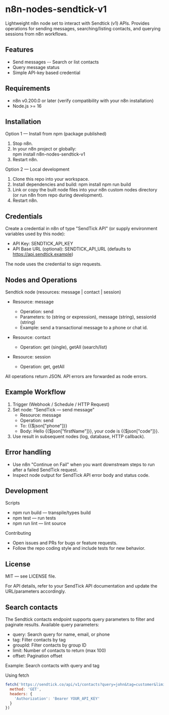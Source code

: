 # n8n-nodes-sendtick-v1

Lightweight n8n node set to interact with Sendtick (v1) APIs. Provides operations for sending messages, searching/listing contacts, and querying sessions from n8n workflows.

## Features
- Send messages
-- Search or list contacts
- Query message status
- Simple API-key based credential

## Requirements
- n8n v0.200.0 or later (verify compatibility with your n8n installation)
- Node.js >= 16

## Installation

Option 1 — Install from npm (package published)
1. Stop n8n.
2. In your n8n project or globally:  
	npm install n8n-nodes-sendtick-v1
3. Restart n8n.

Option 2 — Local development
1. Clone this repo into your workspace.
2. Install dependencies and build:
	npm install
	npm run build
3. Link or copy the built node files into your n8n custom nodes directory (or run n8n from repo during development).
4. Restart n8n.

## Credentials

Create a credential in n8n of type "SendTick API" (or supply environment variables used by this node):
- API Key: SENDTICK_API_KEY
- API Base URL (optional): SENDTICK_API_URL (defaults to https://api.sendtick.example)

The node uses the credential to sign requests.

## Nodes and Operations

Sendtick node (resources: message | contact | session)

- Resource: message
	- Operation: send
	- Parameters: to (string or expression), message (string), sessionId (string)
	- Example: send a transactional message to a phone or chat id.

- Resource: contact
	- Operation: get (single), getAll (search/list)

- Resource: session
	- Operation: get, getAll

All operations return JSON. API errors are forwarded as node errors.

## Example Workflow

1. Trigger (Webhook / Schedule / HTTP Request)
2. Set node: "SendTick — send message"
	- Resource: message
	- Operation: send
	- To: {{$json["phone"]}}
	- Body: Hello {{$json["firstName"]}}, your code is {{$json["code"]}}.
3. Use result in subsequent nodes (log, database, HTTP callback).

## Error handling
- Use n8n "Continue on Fail" when you want downstream steps to run after a failed SendTick request.
- Inspect node output for SendTick API error body and status code.

## Development

Scripts
- npm run build — transpile/types build
- npm test — run tests
- npm run lint — lint source

Contributing
- Open issues and PRs for bugs or feature requests.
- Follow the repo coding style and include tests for new behavior.

## License
MIT — see LICENSE file.

For API details, refer to your SendTick API documentation and update the URL/parameters accordingly.

## Search contacts

The Sendtick contacts endpoint supports query parameters to filter and paginate results. Available query parameters:

- query: Search query for name, email, or phone
- tag: Filter contacts by tag
- groupId: Filter contacts by group ID
- limit: Number of contacts to return (max 100)
- offset: Pagination offset

Example: Search contacts with query and tag

Using fetch

```js
fetch('https://sendtick.co/api/v1/contacts?query=john&tag=customer&limit=20', {
  method: 'GET',
  headers: {
    'Authorization': 'Bearer YOUR_API_KEY'
  }
})
```
